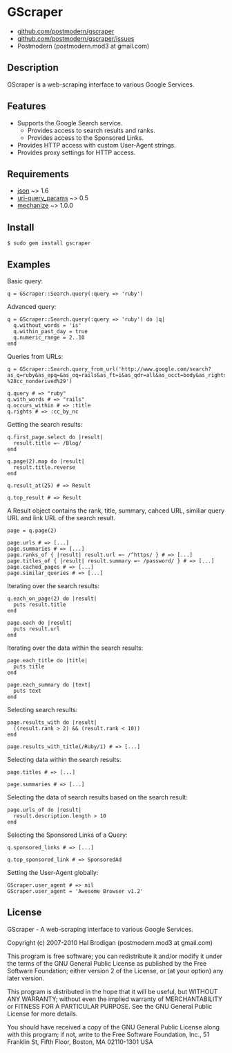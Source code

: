 # GScraper

* [github.com/postmodern/gscraper](http://github.com/postmodern/gscraper/)
* [github.com/postmodern/gscraper/issues](http://github.com/postmodern/gscraper/issues)
* Postmodern (postmodern.mod3 at gmail.com)

## Description
  
GScraper is a web-scraping interface to various Google Services.

## Features
  
* Supports the Google Search service.
  * Provides access to search results and ranks.
  * Provides access to the Sponsored Links.
* Provides HTTP access with custom User-Agent strings.
* Provides proxy settings for HTTP access.

## Requirements

* [json](http://flori.github.com/json/)
  ~> 1.6
* [uri-query_params](http://github.com/postmodern/uri-query_params#readme)
  ~> 0.5
* [mechanize](http://mechanize.rubyforge.org/mechanize/)
  ~> 1.0.0

## Install

    $ sudo gem install gscraper

## Examples

Basic query:

    q = GScraper::Search.query(:query => 'ruby')

Advanced query:

    q = GScraper::Search.query(:query => 'ruby') do |q|
      q.without_words = 'is'
      q.within_past_day = true
      q.numeric_range = 2..10
    end

Queries from URLs:

    q = GScraper::Search.query_from_url('http://www.google.com/search?as_q=ruby&as_epq=&as_oq=rails&as_ft=i&as_qdr=all&as_occt=body&as_rights=%28cc_publicdomain%7Ccc_attribute%7Ccc_sharealike%7Ccc_noncommercial%29.-%28cc_nonderived%29')

    q.query # => "ruby"
    q.with_words # => "rails"
    q.occurs_within # => :title
    q.rights # => :cc_by_nc

Getting the search results:

    q.first_page.select do |result|
      result.title =~ /Blog/
    end

    q.page(2).map do |result|
      result.title.reverse
    end

    q.result_at(25) # => Result

    q.top_result # => Result

A Result object contains the rank, title, summary, cahced URL, similiar
query URL and link URL of the search result.

    page = q.page(2)

    page.urls # => [...]
    page.summaries # => [...]
    page.ranks_of { |result| result.url =~ /^https/ } # => [...]
    page.titles_of { |result| result.summary =~ /password/ } # => [...]
    page.cached_pages # => [...]
    page.similar_queries # => [...]

Iterating over the search results:

    q.each_on_page(2) do |result|
      puts result.title
    end

    page.each do |result|
      puts result.url
    end

Iterating over the data within the search results:

    page.each_title do |title|
      puts title
    end

    page.each_summary do |text|
      puts text
    end

Selecting search results:

    page.results_with do |result|
      ((result.rank > 2) && (result.rank < 10))
    end

    page.results_with_title(/Ruby/i) # => [...]

Selecting data within the search results:

    page.titles # => [...]

    page.summaries # => [...]

Selecting the data of search results based on the search result:

    page.urls_of do |result|
      result.description.length > 10
    end

Selecting the Sponsored Links of a Query:

    q.sponsored_links # => [...]

    q.top_sponsored_link # => SponsoredAd

Setting the User-Agent globally:

    GScraper.user_agent # => nil
    GScraper.user_agent = 'Awesome Browser v1.2'

## License

GScraper - A web-scraping interface to various Google Services.

Copyright (c) 2007-2010 Hal Brodigan (postmodern.mod3 at gmail.com)

This program is free software; you can redistribute it and/or modify
it under the terms of the GNU General Public License as published by
the Free Software Foundation; either version 2 of the License, or
(at your option) any later version.

This program is distributed in the hope that it will be useful,
but WITHOUT ANY WARRANTY; without even the implied warranty of
MERCHANTABILITY or FITNESS FOR A PARTICULAR PURPOSE.  See the
GNU General Public License for more details.

You should have received a copy of the GNU General Public License
along with this program; if not, write to the Free Software
Foundation, Inc., 51 Franklin St, Fifth Floor, Boston, MA  02110-1301  USA

